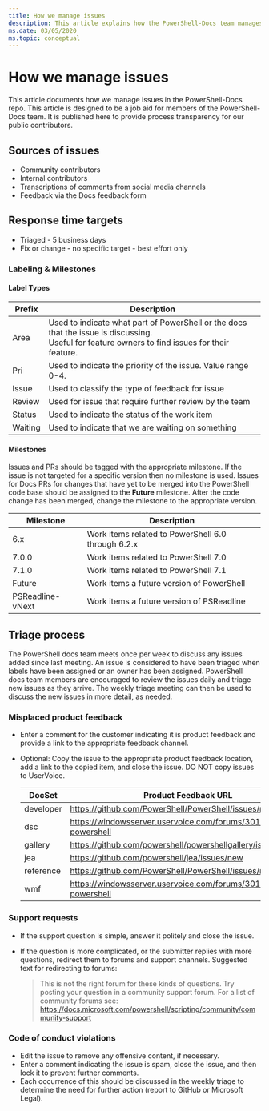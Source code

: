 ```yaml
---
title: How we manage issues
description: This article explains how the PowerShell-Docs team manages pull requests.
ms.date: 03/05/2020
ms.topic: conceptual
---
```

# How we manage issues

This article documents how we manage issues in the PowerShell-Docs repo. This article is designed to
be a job aid for members of the PowerShell-Docs team. It is published here to provide process
transparency for our public contributors.

## Sources of issues

- Community contributors
- Internal contributors
- Transcriptions of comments from social media channels
- Feedback via the Docs feedback form

## Response time targets

- Triaged - 5 business days
- Fix or change - no specific target - best effort only

### Labeling & Milestones

#### Label Types

|Prefix  | Description                                                         |
|------- | --------------------------------------------------------------------|
|Area    | Used to indicate what part of PowerShell or the docs that the issue is discussing.<br>Useful for feature owners to find issues for their feature.|
|Pri     | Used to indicate the priority of the issue. Value range 0-4.        |
|Issue   | Used to classify the type of feedback for issue                     |
|Review  | Used for issue that require further review by the team              |
|Status  | Used to indicate the status of the work item                        |
|Waiting | Used to indicate that we are waiting on something                   |

#### Milestones

Issues and PRs should be tagged with the appropriate milestone. If the issue is not targeted for a
specific version then no milestone is used. Issues for Docs PRs for changes that have yet to be
merged into the PowerShell code base should be assigned to the **Future** milestone. After the code
change has been merged, change the milestone to the appropriate version.

|    Milestone     |                    Description                     |
| ---------------- | -------------------------------------------------- |
| 6.x              | Work items related to PowerShell 6.0 through 6.2.x |
| 7.0.0            | Work items related to PowerShell 7.0               |
| 7.1.0            | Work items related to PowerShell 7.1               |
| Future           | Work items a future version of PowerShell          |
| PSReadline-vNext | Work items a future version of PSReadline          |

## Triage process

The PowerShell docs team meets once per week to discuss any issues added since last meeting. An
issue is considered to have been triaged when labels have been assigned or an owner has been
assigned. PowerShell docs team members are encouraged to review the issues daily and triage new
issues as they arrive. The weekly triage meeting can then be used to discuss the new issues in more
detail, as needed.

### Misplaced product feedback

- Enter a comment for the customer indicating it is product feedback and provide a link to the
  appropriate feedback channel.
- Optional: Copy the issue to the appropriate product feedback location, add a link to the copied
  item, and close the issue. DO NOT copy issues to UserVoice.

  | DocSet    | Product Feedback URL                                           |
  | --------- | -------------------------------------------------------------- |
  | developer | <https://github.com/PowerShell/PowerShell/issues/new/choose>   |
  | dsc       | <https://windowsserver.uservoice.com/forums/301869-powershell> |
  | gallery   | <https://github.com/powershell/powershellgallery/issues/new>   |
  | jea       | <https://github.com/powershell/jea/issues/new>                 |
  | reference | <https://github.com/PowerShell/PowerShell/issues/new/choose>   |
  | wmf       | <https://windowsserver.uservoice.com/forums/301869-powershell> |

### Support requests

- If the support question is simple, answer it politely and close the issue.
- If the question is more complicated, or the submitter replies with more questions, redirect them
  to forums and support channels. Suggested text for redirecting to forums:

    > This is not the right forum for these kinds of questions. Try posting your question in a
    > community support forum. For a list of community forums see:
    > <https://docs.microsoft.com/powershell/scripting/community/community-support>

### Code of conduct violations

- Edit the issue to remove any offensive content, if necessary.
- Enter a comment indicating the issue is spam, close the issue, and then lock it to prevent further
  comments.
- Each occurrence of this should be discussed in the weekly triage to determine the need for further
  action (report to GitHub or Microsoft Legal).
